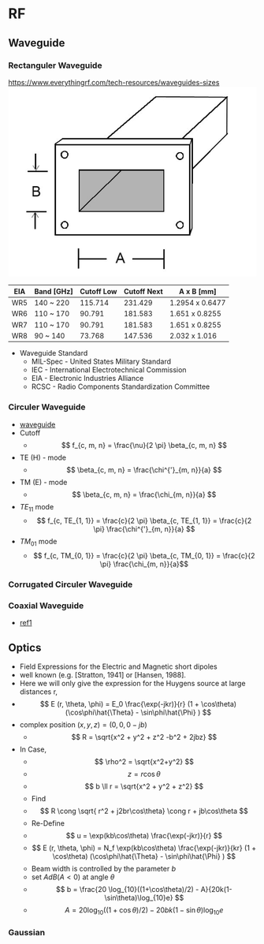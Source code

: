 # RF

## Waveguide

### Rectanguler Waveguide

<https://www.everythingrf.com/tech-resources/waveguides-sizes>
![waveguide](./waveguide.jpg)

| EIA | Band [GHz] | Cutoff Low | Cutoff Next | A x B [mm]      |
|-----|------------|------------|-------------|-----------------|
| WR5 | 140 ~ 220  | 115.714    | 231.429     | 1.2954 x 0.6477 |
| WR6 | 110 ~ 170  | 90.791     | 181.583     | 1.651 x 0.8255  |
| WR7 | 110 ~ 170  | 90.791     | 181.583     | 1.651 x 0.8255  |
| WR8 | 90 ~ 140   | 73.768     | 147.536     | 2.032 x 1.016   |

- Waveguide Standard
  - MIL-Spec - United States Military Standard
  - IEC - International Electrotechnical Commission
  - EIA - Electronic Industries Alliance
  - RCSC - Radio Components Standardization Committee

### Circuler Waveguide

- [waveguide](https://www.qwed.eu/CircularWaveguides.pdf)
- Cutoff
  - $$ f_{c, m, n} = \frac{\nu}{2 \pi} \beta_{c, m, n} $$
- TE (H) - mode
  - $$ \beta_{c, m, n} = \frac{\chi^{'}_{m, n}}{a} $$
- TM (E) - mode
  - $$ \beta_{c, m, n} = \frac{\chi_{m, n}}{a} $$
- $TE_{11}$ mode
  - $$ f_{c, TE_{1, 1}} = \frac{c}{2 \pi} \beta_{c, TE_{1, 1}} = \frac{c}{2 \pi} \frac{\chi^{'}_{m, n}}{a} $$
- $TM_{01}$ mode
  - $$ f_{c, TM_{0, 1}} = \frac{c}{2 \pi} \beta_{c, TM_{0, 1}} = \frac{c}{2 \pi} \frac{\chi_{m, n}}{a}$$

### Corrugated Circuler Waveguide

### Coaxial Waveguide

- [ref1]

## Optics

- Field Expressions for the Electric and Magnetic short dipoles
- well known (e.g. [Stratton, 1941] or [Hansen, 1988].
- Here we will only give the expression for the Huygens source at large distances r,
- $$ E (r, \theta, \phi) = E_0 \frac{\exp(-jkr)}{r} (1 + \cos\theta) (\cos\phi\hat{\Theta} - \sin\phi\hat{\Phi} ) $$
- complex position $(x, y, z) = (0, 0, 0 - jb)$
  - $$ R = \sqrt{x^2 + y^2 + z^2 -b^2 + 2jbz} $$
- In Case,
  - $$ \rho^2 = \sqrt{x^2+y^2} $$
  - $$ z = r\cos \theta $$
  - $$ b \ll r = \sqrt{x^2 + y^2 + z^2} $$
  - Find
  - $$ R \cong \sqrt{ r^2 + j2br\cos\theta} \cong r + jb\cos\theta $$
  - Re-Define
  - $$ u = \exp(kb\cos\theta) \frac{\exp(-jkr)}{r} $$
  - $$ E (r, \theta, \phi) = N_f \exp(kb\cos\theta) \frac{\exp(-jkr)}{kr} (1 + \cos\theta) (\cos\phi\hat{\Theta} - \sin\phi\hat{\Phi} ) $$
  - Beam width is controlled by the parameter $b$
  - set $AdB (A < 0)$ at angle $\theta$
  - $$ b = \frac{20 \log_{10}((1+\cos\theta)/2) - A}{20k(1-\sin\theta)\log_{10}e} $$
  - $$ A = 20 \log_{10}((1+\cos\theta)/2) - 20bk(1-\sin\theta)\log_{10}e$$

### Gaussian

[ref1]: file:://RF-HDLXR-1/rfshare/nakai/GRASP/Manual/TicraTools-19.0/Documentation/TICRA-TOOLS-19.0.0-Manual.pdf
